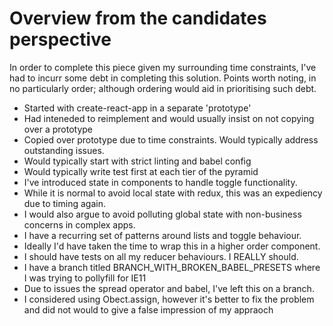 # Overview from the candidates perspective

In order to complete this piece given my surrounding 
time constraints, I've had to incurr some debt in completing this 
solution. Points worth noting, in no particularly order;
although ordering would aid in prioritising such debt.

* Started with create-react-app in a separate 'prototype'
* Had inteneded to reimplement and would usually insist on not copying over a prototype
* Copied over prototype due to time constraints. Would typically address outstanding issues.
* Would typically start with strict linting and babel config
* Would typically write test first at each tier of the pyramid
* I've introduced state in components to handle toggle functionality.
* While it is normal to avoid local state with redux, this was an expediency due to timing again.
* I would also argue to avoid polluting global state with non-business concerns in complex apps.
* I have a recurring set of patterns around lists and toggle behaviour.
* Ideally I'd have taken the time to wrap this in a higher order component.
* I should have tests on all my reducer behaviours. I REALLY should.
* I have a branch titled BRANCH_WITH_BROKEN_BABEL_PRESETS where I was trying to pollyfill for IE11
* Due to issues the spread operator and babel, I've left this on a branch. 
* I considered using Obect.assign, however it's better to fix the problem and did not would to give a false impression of my appraoch
 